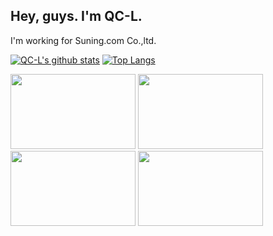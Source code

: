 ## Hey, guys. I'm QC-L.

I'm working for Suning.com Co.,ltd.

[![QC-L's github stats](https://github-readme-stats.vercel.app/api?username=QC-L&title_color=1abc9c&icon_color=1abc9c&text_color=798795&bg_color=2c3e50)](https://github.com/QC-L)
[![Top Langs](https://github-readme-stats.vercel.app/api/top-langs/?username=QC-L&layout=compact&hide=Objective-C&title_color=1abc9c&icon_color=1abc9c&text_color=798795&bg_color=2c3e50)](https://github.com/QC-L)

<div class="half">
  <a href="https://github.com/remaxjs/remax"><img src="https://github-readme-stats.vercel.app/api/pin/?username=remaxjs&repo=remax&title_color=fff&icon_color=1abc9c&text_color=798795&bg_color=2c3e50&show_owner=true" height="120" width="200" /></a>
  <a href="https://github.com/remaxjs/create-remax-app"><img src="https://github-readme-stats.vercel.app/api/pin/?username=remaxjs&repo=create-remax-app&title_color=fff&icon_color=1abc9c&text_color=798795&bg_color=2c3e50&show_owner=true" height="120" width="200" /></a>
</div>
<div class="half">
  <a href="https://github.com/reactjs/zh-hans.reactjs.org"><img src="https://github-readme-stats.vercel.app/api/pin/?username=reactjs&repo=zh-hans.reactjs.org&title_color=fff&icon_color=1abc9c&text_color=798795&bg_color=2c3e50&show_owner=true" height="120" width="200" /></a>
  <a href="https://github.com/docschina/webpack.js.org"><img src="https://github-readme-stats.vercel.app/api/pin/?username=docschina&repo=webpack.js.org&title_color=fff&icon_color=1abc9c&text_color=798795&bg_color=2c3e50&show_owner=true" height="120" width="200" /></a>
</div>
